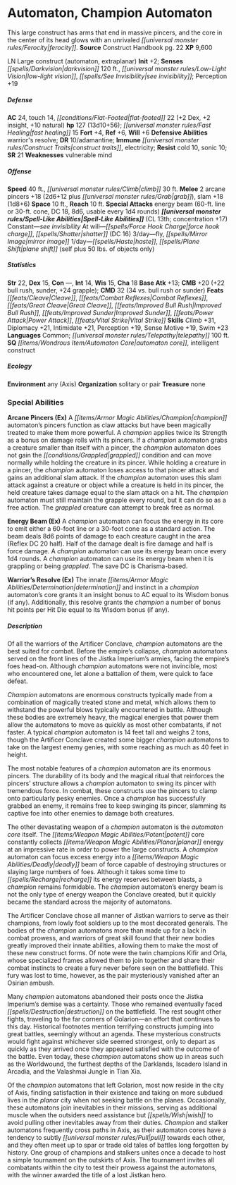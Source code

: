 ﻿---
cssclass: [monsters]
title1: Automaton, Champion Automaton
desc_short: This large construct has arms that end in massive pincers, and the core
  in the center of its head glows with an unrivaled ferocity.
title2: Champion Automaton
CR: 10
sources:
- name: Construct Handbook
  page: 22
  link: https://paizo.com/products/btq01vam
XP: 9600
alignment: LN
size: Large
type: construct
subtypes:
- automaton
- extraplanar
initiative:
  bonus: 2
senses:
  darkvision: 120
  low-light vision: true
  see invisibility: true
AC:
  AC: 24
  touch: 14
  flat_footed: 22
  components:
    dex: 2
    insight: 2
    natural: 10
HP:
  HP: 127
  long: 13d10+56
  fast_healing: 15
saves:
  fort: 4
  ref: 6
  will: 6
defensive_abilities:
- warrior's resolve
DR:
- amount: 10
  weakness: adamantine
immunities:
- construct traits
- electricity
resistances:
  cold: 10
  sonic: 10
SR: 21
weaknesses:
- vulnerable mind
speeds:
  base: 40
  climb: 30
attacks:
  melee:
  - - text: 2 arcane pincers +18 (2d6+12 plus grab)
      entries:
      - - damage: 2d6+12
        - effect: grab
      count: 2
      attack: arcane pincers
      bonus:
      - 18
    - text: slam +18 (1d8+6)
      entries:
      - - damage: 1d8+6
      attack: slam
      bonus:
      - 18
  special:
  - energy beam (60-ft. line or 30-ft. cone, DC 18, 8d6, usable every 1d4 rounds)
space: 10
reach: 10
spell_like_abilities:
  entries:
  - name: see invisibility
    source: default
    freq: Constant
  - name: force hook charge
    source: default
    freq: At will
  - name: shatter
    source: default
    freq: At will
    DC: 16
  - name: fly
    source: default
    freq: 3/day
  - name: mirror image
    source: default
    freq: 3/day
  - name: haste
    source: default
    freq: 1/day
  - name: plane shift
    source: default
    freq: 1/day
    other: self plus 50 lbs. of objects only
  sources:
  - name: default
    CL: 13
    concentration: 17
ability_scores:
  STR: 22
  DEX: 15
  CON:
  INT: 14
  WIS: 15
  CHA: 18
BAB: 13
CMB: 20
CMB_other: +22 bull rush, sunder, +24 grapple
CMD: 32
CMD_other: 34 vs. bull rush or sunder
feats:
- name: Cleave
- name: Combat Reflexes
- name: Great Cleave
- name: Improved Bull Rush
- name: Improved Sunder
- name: Power Attack
- name: Vital Strike
skills:
  Climb: 31
  Diplomacy: 21
  Intimidate: 21
  Perception: 19
  Sense Motive: 19
  Swim: 23
languages:
- Common
- telepathy 100 ft.
special_qualities:
- automaton core
- intelligent construct
ecology:
  environment: any (Axis)
  organization: solitary or pair
  treasure_type: none
special_abilities:
  Arcane Pincers (Ex): A champion automaton's pincers function as claw attacks but
    have been magically treated to make them more powerful. A champion applies twice
    its Strength as a bonus on damage rolls with its pincers. If a champion automaton
    grabs a creature smaller than itself with a pincer, the champion automaton does
    not gain the grappled condition and can move normally while holding the creature
    in its pincer. While holding a creature in a pincer, the champion automaton loses
    access to that pincer attack and gains an additional slam attack. If the champion
    automaton uses this slam attack against a creature or object while a creature
    is held in its pincer, the held creature takes damage equal to the slam attack
    on a hit. The champion automaton must still maintain the grapple every round,
    but it can do so as a free action. The grappled creature can attempt to break
    free as normal.
  Energy Beam (Ex): A champion automaton can focus the energy in its core to emit
    either a 60-foot line or a 30-foot cone as a standard action. The beam deals 8d6
    points of damage to each creature caught in the area (Reflex DC 20 half). Half
    of the damage dealt is fire damage and half is force damage. A champion automaton
    can use its energy beam once every 1d4 rounds. A champion automaton can use its
    energy beam when it is grappling or being grappled. The save DC is Charisma-based.
  Warrior's Resolve (Ex): The innate determination and instinct in a champion automaton's
    core grants it an insight bonus to AC equal to its Wisdom bonus (if any). Additionally,
    this resolve grants the champion a number of bonus hit points per Hit Die equal
    to its Wisdom bonus (if any).
desc_long: |-
  Of all the warriors of the Artificer Conclave, champion automatons are the best suited for combat. Before the empire's collapse, champion automatons served on the front lines of the Jistka Imperium's armies, facing the empire's foes head-on. Although champion automatons were not invincible, most who encountered one, let alone a battalion of them, were quick to face defeat.

   Champion automatons are enormous constructs typically made from a combination of magically treated stone and metal, which allows them to withstand the powerful blows typically encountered in battle. Although these bodies are extremely heavy, the magical energies that power them allow the automatons to move as quickly as most other combatants, if not faster. A typical champion automaton is 14 feet tall and weighs 2 tons, though the Artificer Conclave created some bigger champion automatons to take on the largest enemy genies, with some reaching as much as 40 feet in height.

   The most notable features of a champion automaton are its enormous pincers. The durability of its body and the magical ritual that reinforces the pincers' structure allows a champion automaton to swing its pincer with tremendous force. In combat, these constructs use the pincers to clamp onto particularly pesky enemies. Once a champion has successfully grabbed an enemy, it remains free to keep swinging its pincer, slamming its captive foe into other enemies to damage both creatures.

   The other devastating weapon of a champion automaton is the automaton core itself. The potent core constantly collects planar energy at an impressive rate in order to power the large constructs. A champion automaton can focus excess energy into a deadly beam of force capable of destroying structures or slaying large numbers of foes. Although it takes some time to recharge its energy reserves between blasts, a champion remains formidable. The champion automaton's energy beam is not the only type of energy weapon the Conclave created, but it quickly became the standard across the majority of automatons.

   The Artificer Conclave chose all manner of Jistkan warriors to serve as their champions, from lowly foot soldiers up to the most decorated generals. The bodies of the champion automatons more than made up for a lack in combat prowess, and warriors of great skill found that their new bodies greatly improved their innate abilities, allowing them to make the most of these new construct forms. Of note were the twin champions Kifir and Orla, whose specialized frames allowed them to join together and share their combat instincts to create a fury never before seen on the battlefield. This fury was lost to time, however, as the pair mysteriously vanished after an Osirian ambush.

   Many champion automatons abandoned their posts once the Jistka Imperium's demise was a certainty. Those who remained eventually faced destruction on the battlefield. The rest sought other fights, traveling to the far corners of Golarion-an effort that continues to this day. Historical footnotes mention terrifying constructs jumping into great battles, seemingly without an agenda. These mysterious constructs would fight against whichever side seemed strongest, only to depart as quickly as they arrived once they appeared satisfied with the outcome of the battle. Even today, these champion automatons show up in areas such as the Worldwound, the furthest depths of the Darklands, Iscadero Island in Arcadia, and the Valashmai Jungle in Tian Xia.

   Of the champion automatons that left Golarion, most now reside in the city of Axis, finding satisfaction in their existence and taking on more subdued lives in the planar city when not seeking battle on the planes. Occasionally, these automatons join inevitables in their missions, serving as additional muscle when the outsiders need assistance but wish to avoid pulling other inevitables away from their duties. Champion and stalker automatons frequently cross paths in Axis, as their automaton cores have a tendency to subtly pull towards each other, and they often meet up to spar or trade old tales of battles long forgotten by history. One group of champions and stalkers unites once a decade to host a simple tournament on the outskirts of Axis. The tournament invites all combatants within the city to test their prowess against the automatons, with the winner awarded the title of a lost Jistkan hero.

---

# Automaton, Champion Automaton
This large construct has arms that end in massive pincers, and the core in the center of its head glows with an unrivaled _[[universal monster rules/Ferocity|ferocity]]_.
**Source** Construct Handbook pg. 22
**XP** 9,600

LN Large construct (automaton, extraplanar)
**Init** +2; **Senses** _[[spells/Darkvision|darkvision]]_ 120 ft., _[[universal monster rules/Low-Light Vision|low-light vision]]_, _[[spells/See Invisibility|see invisibility]]_; Perception +19

##### Defense

**AC** 24, touch 14, _[[conditions/Flat-Footed|flat-footed]]_ 22 (+2 Dex, +2 insight, +10 natural)
**hp** 127 (13d10+56); _[[universal monster rules/Fast Healing|fast healing]]_ 15
**Fort** +4, **Ref** +6, **Will** +6
**Defensive Abilities** warrior's resolve; **DR** 10/adamantine; **Immune** _[[universal monster rules/Construct Traits|construct traits]]_, electricity; **Resist** cold 10, sonic 10; **SR** 21
**Weaknesses** vulnerable mind

##### Offense
**Speed** 40 ft., _[[universal monster rules/Climb|climb]]_ 30 ft.
**Melee** 2 arcane pincers +18 (2d6+12 plus _[[universal monster rules/Grab|grab]]_), slam +18 (1d8+6)
**Space** 10 ft., **Reach** 10 ft.
**Special Attacks** energy beam (60-ft. line or 30-ft. cone, DC 18, 8d6, usable every 1d4 rounds)
**_[[universal monster rules/Spell-Like Abilities|Spell-Like Abilities]]_** (CL 13th; concentration +17)
Constant—_see invisibility_
At will—_[[spells/Force Hook Charge|force hook charge]]_, _[[spells/Shatter|shatter]]_ (DC 16)
3/day—fly, _[[spells/Mirror Image|mirror image]]_
1/day—_[[spells/Haste|haste]]_, _[[spells/Plane Shift|plane shift]]_ (self plus 50 lbs. of objects only)

##### Statistics
**Str** 22, **Dex** 15, **Con** —, **Int** 14, **Wis** 15, **Cha** 18
**Base Atk** +13; **CMB** +20 (+22 bull rush, sunder, +24 grapple); **CMD** 32 (34 vs. bull rush or sunder)
**Feats** _[[feats/Cleave|Cleave]]_, _[[feats/Combat Reflexes|Combat Reflexes]]_, _[[feats/Great Cleave|Great Cleave]]_, _[[feats/Improved Bull Rush|Improved Bull Rush]]_, _[[feats/Improved Sunder|Improved Sunder]]_, _[[feats/Power Attack|Power Attack]]_, _[[feats/Vital Strike|Vital Strike]]_
**Skills** _Climb_ +31, Diplomacy +21, Intimidate +21, Perception +19, Sense Motive +19, Swim +23
**Languages** Common; _[[universal monster rules/Telepathy|telepathy]]_ 100 ft.
**SQ** _[[items/Wondrous Item/Automaton Core|automaton core]]_, intelligent construct

##### Ecology

**Environment** any (Axis)
**Organization** solitary or pair
**Treasure** none

### Special Abilities

**Arcane Pincers (Ex)** A _[[items/Armor Magic Abilities/Champion|champion]]_ automaton’s pincers function as claw attacks but have been magically treated to make them more powerful. A _champion_ applies twice its Strength as a bonus on damage rolls with its pincers. If a _champion_ automaton grabs a creature smaller than itself with a pincer, the _champion_ automaton does not gain the _[[conditions/Grappled|grappled]]_ condition and can move normally while holding the creature in its pincer. While holding a creature in a pincer, the _champion_ automaton loses access to that pincer attack and gains an additional slam attack. If the _champion_ automaton uses this slam attack against a creature or object while a creature is held in its pincer, the held creature takes damage equal to the slam attack on a hit. The _champion_ automaton must still maintain the grapple every round, but it can do so as a free action. The _grappled_ creature can attempt to break free as normal.

**Energy Beam (Ex)** A _champion_ automaton can focus the energy in its core to emit either a 60-foot line or a 30-foot cone as a standard action. The beam deals 8d6 points of damage to each creature caught in the area (Reflex DC 20 half). Half of the damage dealt is fire damage and half is force damage. A _champion_ automaton can use its energy beam once every 1d4 rounds. A _champion_ automaton can use its energy beam when it is grappling or being _grappled_. The save DC is Charisma-based.

**Warrior’s Resolve (Ex)** The innate _[[items/Armor Magic Abilities/Determination|determination]]_ and instinct in a _champion_ automaton’s core grants it an insight bonus to AC equal to its Wisdom bonus (if any). Additionally, this resolve grants the _champion_ a number of bonus hit points per Hit Die equal to its Wisdom bonus (if any).

##### Description

Of all the warriors of the Artificer Conclave, _champion_ automatons are the best suited for combat. Before the empire’s collapse, _champion_ automatons served on the front lines of the Jistka Imperium’s armies, facing the empire’s foes head-on. Although _champion_ automatons were not invincible, most who encountered one, let alone a battalion of them, were quick to face defeat.

_Champion_ automatons are enormous constructs typically made from a combination of magically treated stone and metal, which allows them to withstand the powerful blows typically encountered in battle. Although these bodies are extremely heavy, the magical energies that power them allow the automatons to move as quickly as most other combatants, if not faster. A typical _champion_ automaton is 14 feet tall and weighs 2 tons, though the Artificer Conclave created some bigger _champion_ automatons to take on the largest enemy genies, with some reaching as much as 40 feet in height.

The most notable features of a _champion_ automaton are its enormous pincers. The durability of its body and the magical ritual that reinforces the pincers’ structure allows a _champion_ automaton to swing its pincer with tremendous force. In combat, these constructs use the pincers to clamp onto particularly pesky enemies. Once a _champion_ has successfully grabbed an enemy, it remains free to keep swinging its pincer, slamming its captive foe into other enemies to damage both creatures.

The other devastating weapon of a _champion_ automaton is the _automaton core_ itself. The _[[items/Weapon Magic Abilities/Potent|potent]]_ core constantly collects _[[items/Weapon Magic Abilities/Planar|planar]]_ energy at an impressive rate in order to power the large constructs. A _champion_ automaton can focus excess energy into a _[[items/Weapon Magic Abilities/Deadly|deadly]]_ beam of force capable of destroying structures or slaying large numbers of foes. Although it takes some time to _[[spells/Recharge|recharge]]_ its energy reserves between blasts, a _champion_ remains formidable. The _champion_ automaton’s energy beam is not the only type of energy weapon the Conclave created, but it quickly became the standard across the majority of automatons.

The Artificer Conclave chose all manner of Jistkan warriors to serve as their champions, from lowly foot soldiers up to the most decorated generals. The bodies of the _champion_ automatons more than made up for a lack in combat prowess, and warriors of great skill found that their new bodies greatly improved their innate abilities, allowing them to make the most of these new construct forms. Of note were the twin champions Kifir and Orla, whose specialized frames allowed them to join together and share their combat instincts to create a fury never before seen on the battlefield. This fury was lost to time, however, as the pair mysteriously vanished after an Osirian ambush.

Many _champion_ automatons abandoned their posts once the Jistka Imperium’s demise was a certainty. Those who remained eventually faced _[[spells/Destruction|destruction]]_ on the battlefield. The rest sought other fights, traveling to the far corners of Golarion—an effort that continues to this day. Historical footnotes mention terrifying constructs jumping into great battles, seemingly without an agenda. These mysterious constructs would fight against whichever side seemed strongest, only to depart as quickly as they arrived once they appeared satisfied with the outcome of the battle. Even today, these _champion_ automatons show up in areas such as the Worldwound, the furthest depths of the Darklands, Iscadero Island in Arcadia, and the Valashmai Jungle in Tian Xia.

Of the _champion_ automatons that left Golarion, most now reside in the city of Axis, finding satisfaction in their existence and taking on more subdued lives in the _planar_ city when not seeking battle on the planes. Occasionally, these automatons join inevitables in their missions, serving as additional muscle when the outsiders need assistance but _[[spells/Wish|wish]]_ to avoid pulling other inevitables away from their duties. _Champion_ and stalker automatons frequently cross paths in Axis, as their automaton cores have a tendency to subtly _[[universal monster rules/Pull|pull]]_ towards each other, and they often meet up to spar or trade old tales of battles long forgotten by history. One group of champions and stalkers unites once a decade to host a simple tournament on the outskirts of Axis. The tournament invites all combatants within the city to test their prowess against the automatons, with the winner awarded the title of a lost Jistkan hero.